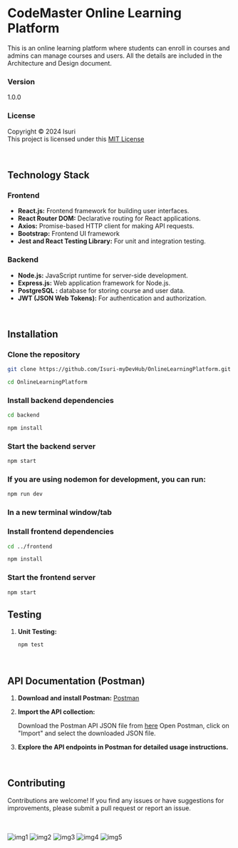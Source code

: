 # CodeMaster Online Learning Platform 

This is an online learning platform where students can enroll in courses and admins can manage courses and users.
All the details are included in the Architecture and Design document.

### Version
1.0.0

### License
Copyright &copy; 2024 Isuri <br>
This project is licensed under this [MIT License](License.txt)

<br>



## Technology Stack

### Frontend

- **React.js:** Frontend framework for building user interfaces.
- **React Router DOM:** Declarative routing for React applications.
- **Axios:** Promise-based HTTP client for making API requests.
- **Bootstrap:** Frontend UI framework
- **Jest and React Testing Library:** For unit and integration testing.

### Backend

- **Node.js:** JavaScript runtime for server-side development.
- **Express.js:** Web application framework for Node.js.
- **PostgreSQL :** database for storing course and user data.
- **JWT (JSON Web Tokens):** For authentication and authorization.

<br>

## Installation

### Clone the repository
  ```bash
  git clone https://github.com/Isuri-myDevHub/OnlineLearningPlatform.git
```
```bash
cd OnlineLearningPlatform
```

### Install backend dependencies
```bash
cd backend
```
```bash
npm install
```

### Start the backend server
```bash
npm start
```

### If you are using nodemon for development, you can run:
```bash
npm run dev
```

### In a new terminal window/tab
### Install frontend dependencies
```bash
cd ../frontend
```
```bash
npm install
```

### Start the frontend server
```bash
npm start
```


## Testing

1. **Unit Testing:**

     ```bash
    npm test
     ```

<br>

## API Documentation (Postman)

1. **Download and install Postman:** [Postman](https://www.postman.com/downloads/)

2. **Import the API collection:**

    Download the Postman API JSON file from [here](/backend/postman/Online%20Platform%20API.postman_collection.json)
    Open Postman, click on "Import" and select the downloaded JSON file.

3. **Explore the API endpoints in Postman for detailed usage instructions.**

<br>

## Contributing

Contributions are welcome! If you find any issues or have suggestions for improvements, please submit a pull request or report an issue.


<br><br>
![img1](https://github.com/Isuri-myDevHub/OnlineLearningPlatform/assets/75952849/49b22cac-3046-4cd4-9d60-7332d675885a)
![img2](https://github.com/Isuri-myDevHub/OnlineLearningPlatform/assets/75952849/42f9b7c1-35df-46d8-b6e0-250c78d8b876)
![img3](https://github.com/Isuri-myDevHub/OnlineLearningPlatform/assets/75952849/836512cd-7fc2-4f20-9b39-382ac3e13937)
![img4](https://github.com/Isuri-myDevHub/OnlineLearningPlatform/assets/75952849/afe5d452-38b9-415c-bb53-adff92abb335)
![img5](https://github.com/Isuri-myDevHub/OnlineLearningPlatform/assets/75952849/9b937d20-daec-4b8e-92d6-93f346433678)







